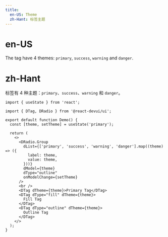 ```yaml
---
title:
  en-US: Theme
  zh-Hant: 标签主题
---
```


# en-US

The tag have 4 themes: `primary`, `success`, `warning` and `danger`.

# zh-Hant

标签有 4 种主题：`primary`、`success`、`warning` 和 `danger`。

```tsx
import { useState } from 'react';

import { DTag, DRadio } from '@react-devui/ui';

export default function Demo() {
  const [theme, setTheme] = useState('primary');

  return (
    <>
      <DRadio.Group
        dList={['primary', 'success', 'warning', 'danger'].map((theme) => ({
          label: theme,
          value: theme,
        }))}
        dModel={theme}
        dType="outline"
        onModelChange={setTheme}
      />
      <br />
      <DTag dTheme={theme}>Primary Tag</DTag>
      <DTag dType="fill" dTheme={theme}>
        Fill Tag
      </DTag>
      <DTag dType="outline" dTheme={theme}>
        Outline Tag
      </DTag>
    </>
  );
}
```
